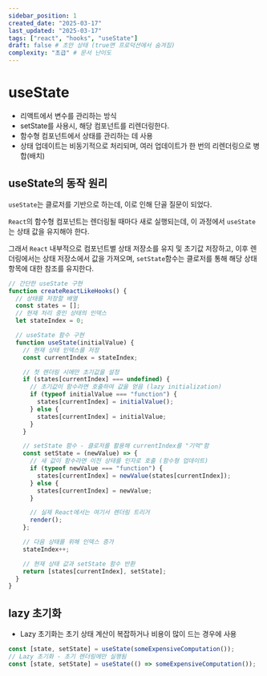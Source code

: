 ```yaml
---
sidebar_position: 1
created_date: "2025-03-17"
last_updated: "2025-03-17"
tags: ["react", "hooks", "useState"]
draft: false # 초안 상태 (true면 프로덕션에서 숨겨짐)
complexity: "초급" # 문서 난이도
---
```


# useState

- 리액트에서 변수를 관리하는 방식
- setState를 사용시, 해당 컴포넌트를 리렌더링한다.
- 함수형 컴포넌트에서 상태를 관리하는 데 사용
- 상태 업데이트는 비동기적으로 처리되며, 여러 업데이트가 한 번의 리렌더링으로 병합(배치)

## useState의 동작 원리

`useState`는 클로저를 기반으로 하는데, 이로 인해 단골 질문이 되었다.

`React`의 함수형 컴포넌트는 렌더링될 때마다 새로 실행되는데, 이 과정에서 `useState`는 상태 값을 유지해야 한다.

그래서 `React` 내부적으로 컴포넌트별 상태 저장소를 유지 및 초기값 저장하고, 이후 렌더링에서는 상태 저장소에서 값을 가져오며, `setState`함수는 클로저를 통해 해당 상태 항목에 대한 참조를 유지한다.

```jsx
// 간단한 useState 구현
function createReactLikeHooks() {
  // 상태를 저장할 배열
  const states = [];
  // 현재 처리 중인 상태의 인덱스
  let stateIndex = 0;

  // useState 함수 구현
  function useState(initialValue) {
    // 현재 상태 인덱스를 저장
    const currentIndex = stateIndex;

    // 첫 렌더링 시에만 초기값을 설정
    if (states[currentIndex] === undefined) {
      // 초기값이 함수라면 호출하여 값을 얻음 (lazy initialization)
      if (typeof initialValue === "function") {
        states[currentIndex] = initialValue();
      } else {
        states[currentIndex] = initialValue;
      }
    }

    // setState 함수 - 클로저를 활용해 currentIndex를 "기억"함
    const setState = (newValue) => {
      // 새 값이 함수라면 이전 상태를 인자로 호출 (함수형 업데이트)
      if (typeof newValue === "function") {
        states[currentIndex] = newValue(states[currentIndex]);
      } else {
        states[currentIndex] = newValue;
      }

      // 실제 React에서는 여기서 렌더링 트리거
      render();
    };

    // 다음 상태를 위해 인덱스 증가
    stateIndex++;

    // 현재 상태 값과 setState 함수 반환
    return [states[currentIndex], setState];
  }
}
```

## lazy 초기화

- Lazy 초기화는 초기 상태 계산이 복잡하거나 비용이 많이 드는 경우에 사용

```jsx
const [state, setState] = useState(someExpensiveComputation());
// Lazy 초기화 - 초기 렌더링에만 실행됨
const [state, setState] = useState(() => someExpensiveComputation());
```
